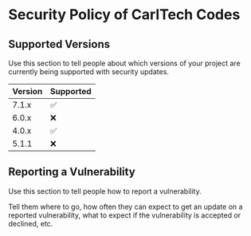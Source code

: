 

# Security Policy of CarlTech Codes 

## Supported Versions


Use this section to tell people about which versions of your project are
currently being supported with security updates.

| Version | Supported          |
| ------- | ------------------ |
| 7.1.x   | :white_check_mark: |
| 6.0.x   | :x:                |
| 4.0.x   | :white_check_mark: |
| 5.1.1  | :x:                |

## Reporting a Vulnerability

Use this section to tell people how to report a vulnerability.

Tell them where to go, how often they can expect to get an update on a
reported vulnerability, what to expect if the vulnerability is accepted or
declined, etc.
